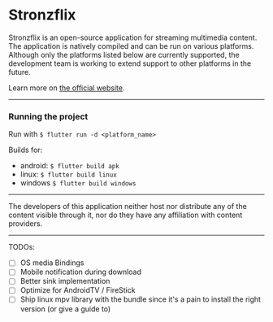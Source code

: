 # Stronzflix

Stronzflix is an open-source application for streaming multimedia content. The application is natively compiled and can be run on various platforms. Although only the platforms listed below are currently supported, the development team is working to extend support to other platforms in the future.

Learn more on  [the official website](https://bonfra04.github.io/Stronzflix/).

---

### Running the project

Run with `$ flutter run -d <platform_name>`

Builds for:
- android: `$ flutter build apk`
- linux: `$ flutter build linux`
- windows `$ flutter build windows`

---

The developers of this application neither host nor distribute any of the content visible through it, nor do they have any affiliation with content providers.

---
TODOs:
- [ ] OS media Bindings
- [ ] Mobile notification during download
- [ ] Better sink implementation
- [ ] Optimize for AndroidTV / FireStick
- [ ] Ship linux mpv library with the bundle since it's a pain to install the right version (or give a guide to)
